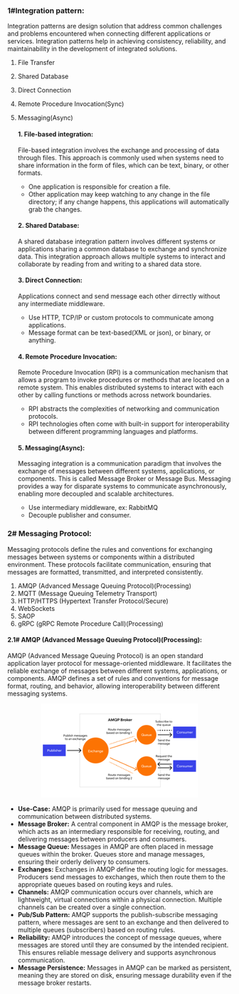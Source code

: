 ### 1#Integration pattern:
Integration patterns are design solution that address common challenges and problems encountered when connecting different applications or services. Integration patterns help in achieving consistency, reliability, and maintainability in the development of integrated solutions.
1. File Transfer
2. Shared Database
3. Direct Connection
4. Remote Procedure Invocation(Sync)
5. Messaging(Async)

    #### 1.  File-based integration:
    File-based integration involves the exchange and processing of data through files. This approach is commonly used when systems need to share information in the form of files, which can be text, binary, or other formats.
    - One application is responsible for creation a file.
    - Other application may keep watching to any change in the file directory; if any change happens, this applications will automatically grab the changes.

    #### 2. Shared Database:
    A shared database integration pattern involves different systems or applications sharing a common database to exchange and synchronize data. This integration approach allows multiple systems to interact and collaborate by reading from and writing to a shared data store.
    #### 3. Direct Connection:
    Applications connect and send message each other dirrectly without any intermediate middleware.
    - Use HTTP, TCP/IP or custom protocols to communicate among applications.
    - Message format can be text-based(XML or json), or binary, or anything.
    #### 4. Remote Procedure Invocation:
    Remote Procedure Invocation (RPI) is a communication mechanism that allows a program to invoke procedures or methods that are located on a remote system. This enables distributed systems to interact with each other by calling functions or methods across network boundaries.
    - RPI abstracts the complexities of networking and communication protocols.
    - RPI technologies often come with built-in support for interoperability between different programming languages and platforms.
    #### 5. Messaging(Async):
    Messaging integration is a communication paradigm that involves the exchange of messages between different systems, applications, or components. This is called Message Broker or Message Bus. Messaging provides a way for disparate systems to communicate asynchronously, enabling more decoupled and scalable architectures.
    - Use intermediary middleware, ex: RabbitMQ
    - Decouple publisher and consumer.


### 2# Messaging Protocol:
Messaging protocols define the rules and conventions for exchanging messages between systems or components within a distributed environment. These protocols facilitate communication, ensuring that messages are formatted, transmitted, and interpreted consistently.
1. AMQP (Advanced Message Queuing Protocol)(Processing)
2. MQTT (Message Queuing Telemetry Transport)
3. HTTP/HTTPS (Hypertext Transfer Protocol/Secure)
4. WebSockets
5. SAOP
6. gRPC (gRPC Remote Procedure Call)(Processing)

#### 2.1# AMQP (Advanced Message Queuing Protocol)(Processing):
AMQP (Advanced Message Queuing Protocol) is an open standard application layer protocol for message-oriented middleware. It facilitates the reliable exchange of messages between different systems, applications, or components. AMQP defines a set of rules and conventions for message format, routing, and behavior, allowing interoperability between different messaging systems.

<p align="center"><img width="70%" src="./images/AMQP.png" /></p>

- **Use-Case:** AMQP is primarily used for message queuing and communication between distributed systems.
- **Message Broker:** A central component in AMQP is the message broker, which acts as an intermediary responsible for receiving, routing, and delivering messages between producers and consumers.
- **Message Queue:** Messages in AMQP are often placed in message queues within the broker. Queues store and manage messages, ensuring their orderly delivery to consumers.
- **Exchanges:** Exchanges in AMQP define the routing logic for messages. Producers send messages to exchanges, which then route them to the appropriate queues based on routing keys and rules.
- **Channels:** AMQP communication occurs over channels, which are lightweight, virtual connections within a physical connection. Multiple channels can be created over a single connection.
- **Pub/Sub Pattern:** AMQP supports the publish-subscribe messaging pattern, where messages are sent to an exchange and then delivered to multiple queues (subscribers) based on routing rules.
- **Reliability:** AMQP introduces the concept of message queues, where messages are stored until they are consumed by the intended recipient. This ensures reliable message delivery and supports asynchronous communication.
- **Message Persistence:** Messages in AMQP can be marked as persistent, meaning they are stored on disk, ensuring message durability even if the message broker restarts.
